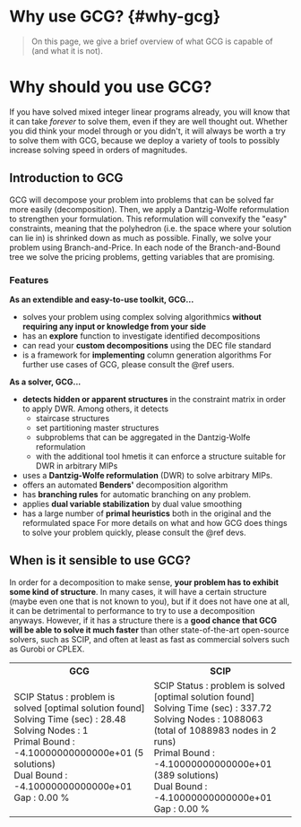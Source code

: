 # Why use GCG? {#why-gcg}
> On this page, we give a brief overview of what GCG is capable of (and what it is not). 

# Why should you use GCG?
If you have solved mixed integer linear programs already, you will know that it can take _forever_ to solve
them, even if they are well thought out. Whether you did think your model through or you didn't, it will always
be worth a try to solve them with GCG, because we deploy a variety of tools to possibly increase solving speed
in orders of magnitudes.

## Introduction to GCG
GCG will decompose your problem into problems that can be solved far more easily (decomposition). Then, we 
apply a Dantzig-Wolfe reformulation to strengthen your formulation. This reformulation will convexify the 
"easy" constraints, meaning that the polyhedron (i.e. the space where your solution can lie in) is 
shrinked down as much as possible. Finally, we solve your problem using Branch-and-Price. In each node
of the Branch-and-Bound tree we solve the pricing problems, getting variables that are promising.

### Features
**As an extendible and easy-to-use toolkit, GCG...**
- solves your problem using complex solving algorithmics **without requiring any input or knowledge from your side**
- has an **explore** function to investigate identified decompositions
- can read your **custom decompositions** using the DEC file standard
- is a framework for **implementing** column generation algorithms
For further use cases of GCG, please consult the @ref users.

**As a solver, GCG...**
- **detects hidden or apparent structures** in the constraint matrix in order to apply DWR. Among others, it detects
  - staircase structures
  - set partitioning master structures
  - subproblems that can be aggregated in the Dantzig-Wolfe reformulation
  - with the additional tool hmetis it can enforce a structure suitable for DWR in arbitrary MIPs 
- uses a **Dantzig-Wolfe reformulation** (DWR) to solve arbitrary MIPs.
- offers an automated **Benders'** decomposition algorithm
- has **branching rules** for automatic branching on any problem.
- applies **dual variable stabilization** by dual value smoothing
- has a large number of **primal heuristics** both in the original and the reformulated space
For more details on what and how GCG does things to solve your problem quickly, please consult the @ref devs.

## When is it sensible to use GCG?
In order for a decomposition to make sense, **your problem has to exhibit some kind of structure**. In many
cases, it will have a certain structure (maybe even one that is not known to you), but if it does not have 
one at all, it can be detrimental to performance to try to use a decomposition anyways. 
However, if it has a structure there is a **good chance that GCG will be able to solve it much faster** than 
other state-of-the-art open-source solvers, 
such as SCIP, and often at least as fast as commercial solvers such as Gurobi or CPLEX.  

<table>
  <tr>
    <th>GCG</th>
    <th>SCIP</th>
  </tr>
  <tr>
    <td>
    <div class="fragment">
      <div class="line">SCIP Status        : problem is solved [optimal solution found]</div>
      <div class="line">Solving Time (sec) : 28.48</div>
      <div class="line">Solving Nodes      : 1</div>
      <div class="line">Primal Bound       : -4.10000000000000e+01 (5 solutions)</div>
      <div class="line">Dual Bound         : -4.10000000000000e+01</div>
      <div class="line">Gap                : 0.00 %</div>
    </div>
    </td>
    <td>
    <div class="fragment">
      <div class="line">SCIP Status        : problem is solved [optimal solution found]</div>
      <div class="line">Solving Time (sec) : 337.72</div>
      <div class="line">Solving Nodes      : 1088063 (total of 1088983 nodes in 2 runs)</div>
      <div class="line">Primal Bound       : -4.10000000000000e+01 (389 solutions)</div>
      <div class="line">Dual Bound         : -4.10000000000000e+01</div>
      <div class="line">Gap                : 0.00 %</div>
    </div>
    </td>
  </tr>
</table>
